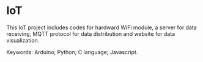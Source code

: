 # IoT
This IoT project includes codes for hardward WiFi module, a server for data receiving, MQTT protocol for data distribution and website for data visualization. 


Keywords: Arduino; Python; C language; Javascript.
